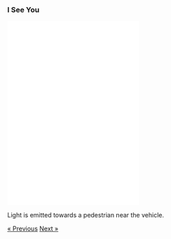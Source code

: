 
### I See You

<div class="text-center">
  <iframe src="./i-see-you.html" style="width: 300px; height: 420px; border: 0px" align="center"></iframe>
  <p class="lead">
    Light is emitted towards a pedestrian near the vehicle. 
  </p>
  <a class="btn btn-primary btn-lg" tabindex="-1" role="button"  href="{{site.baseurl}}">&laquo; Previous</a>
  <a class="btn btn-primary btn-lg" tabindex="-1" role="button"  href="{{site.baseurl}}/i-watch-you">Next &raquo;</a>
</div>

